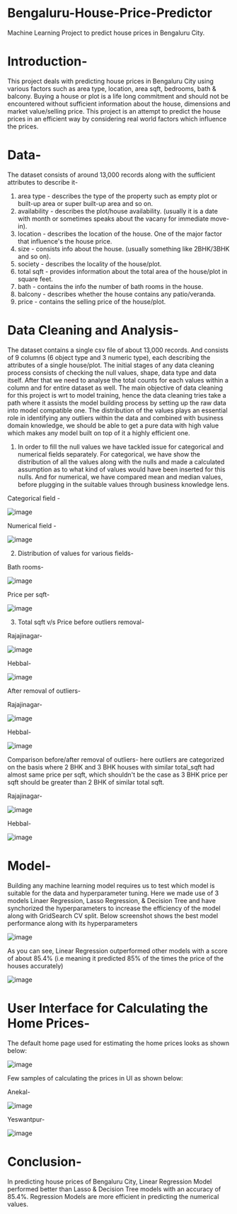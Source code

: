 # Bengaluru-House-Price-Predictor
Machine Learning Project to predict house prices in Bengaluru City.

# Introduction-

This project deals with predicting house prices in Bengaluru City using various factors such as area type, location, area sqft, bedrooms, bath & balcony. Buying a house or plot is a life long commitment and should not be encountered without sufficient information about the house, dimensions and market value/selling price. This project is an attempt to predict the house prices in an efficient way by considering real world factors which influence the prices.

# Data-

The dataset consists of around 13,000 records along with the sufficient attributes to describe it-
1) area type - describes the type of the property such as empty plot or built-up area or super built-up area and so on.
2) availability - describes the plot/house availability. (usually it is a date with month or sometimes speaks about the vacany for immediate move-in).
3) location - describes the location of the house. One of the major factor that influence's the house price.
4) size - consists info about the house. (usually something like 2BHK/3BHK and so on).
5) society - describes the locality of the house/plot.
6) total sqft - provides information about the total area of the house/plot in square feet.
7) bath - contains the info the number of bath rooms in the house.
8) balcony - describes whether the house contains any patio/veranda.
9) price - contains the selling price of the house/plot.

# Data Cleaning and Analysis- 

The dataset contains a single csv file of about 13,000 records. And consists of 9 columns (6 object type and 3 numeric type), each describing the attributes of a single house/plot. The initial stages of any data cleaning process consists of checking the null values, shape, data type and data itself. After that we need to analyse the total counts for each values within a column and for entire dataset as well. The main objective of data cleaning for this project is wrt to model training, hence the data cleaning tries take a path where it assists the model building process by setting up the raw data into model compatible one.
The distribution of the values plays an essential role in identifying any outliers within the data and combined with business domain knowledge, we should be able to get a pure data with high value which makes any model built on top of it a highly efficient one.

1) In order to fill the null values we have tackled issue for categorical and numerical fields separately. For categorical, we have show the distribution of all the values along with the nulls and made a calculated assumption as to what kind of values would have been inserted for this nulls. And for numerical, we have compared mean and median values, before plugging in the suitable values through business knowledge lens.

  Categorical field -
  
  ![image](https://github.com/NaveenST/Bengaluru-House-Price-Predictor/blob/896e14360640766813cf5633ed733ca6677f5be6/Screenshots/Null%20values%20Distribution%20for%20Balcony.png)


  Numerical field -
  
  ![image](https://github.com/NaveenST/Bengaluru-House-Price-Predictor/blob/896e14360640766813cf5633ed733ca6677f5be6/Screenshots/Null%20values%20Distribution%20for%20bath%20rooms.png)
  
2) Distribution of values for various fields-

Bath rooms-

  ![image](https://github.com/NaveenST/Bengaluru-House-Price-Predictor/blob/1c203982de530a9e70523b21a6f80c980c389d6b/Screenshots/Distribution%20of%20Bath%20rooms.png)
  
Price per sqft-

  ![image](https://github.com/NaveenST/Bengaluru-House-Price-Predictor/blob/1c203982de530a9e70523b21a6f80c980c389d6b/Screenshots/Price%20per%20sqft%20distribution.png)
  
  
3) Total sqft v/s Price before outliers removal-

Rajajinagar-

  ![image](https://github.com/NaveenST/Bengaluru-House-Price-Predictor/blob/1c203982de530a9e70523b21a6f80c980c389d6b/Screenshots/Rajajinagar%20total_sqft%20vs%20price.png)
  
Hebbal-

  ![image](https://github.com/NaveenST/Bengaluru-House-Price-Predictor/blob/1c203982de530a9e70523b21a6f80c980c389d6b/Screenshots/Hebbal%20total_sqft%20vs%20price.png)
  
After removal of outliers-

Rajajinagar-

  ![image](https://github.com/NaveenST/Bengaluru-House-Price-Predictor/blob/1c203982de530a9e70523b21a6f80c980c389d6b/Screenshots/Rajajinagar%20total_sqft%20vs%20price(After%20removing%20outliers).png)
  
Hebbal-

  ![image](https://github.com/NaveenST/Bengaluru-House-Price-Predictor/blob/1c203982de530a9e70523b21a6f80c980c389d6b/Screenshots/Hebbal%20total_sqft%20vs%20price(After%20removing%20outliers).png)
  
  
Comparison before/after removal of outliers- here outliers are categorized on the basis where 2 BHK and 3 BHK houses with similar total_sqft had almost same price per sqft, which shouldn't be the case as 3 BHK price per sqft should be greater than 2 BHK of similar total sqft. 

Rajajinagar-

  ![image](https://github.com/NaveenST/Bengaluru-House-Price-Predictor/blob/219aeeb6f6650bd20da0e4ca0b327fadbc60c3c6/Screenshots/Rajajinagar%20compare.png)
  
  
Hebbal-

  ![image](https://github.com/NaveenST/Bengaluru-House-Price-Predictor/blob/219aeeb6f6650bd20da0e4ca0b327fadbc60c3c6/Screenshots/Hebbal%20compare.png)
  
  
  
# Model-

Building any machine learning model requires us to test which model is suitable for the data and hyperparameter tuning. Here we made use of 3 models Linaer Regression, Lasso Regression, & Decision Tree and have synchorized the hyperparameters to increase the efficiency of the model along with GridSearch CV split.
Below screenshot shows the best model performance along with its hyperparameters

  ![image](https://github.com/NaveenST/Bengaluru-House-Price-Predictor/blob/2f526164abe336e41aa0f7b17f27420a81c9c269/Screenshots/model%20scores.png)
  
As you can see, Linear Regression outperformed other models with a score of about 85.4% (i.e meaning it predicted 85% of the times the price of the houses accurately)


  ![image](https://github.com/NaveenST/Bengaluru-House-Price-Predictor/blob/2f526164abe336e41aa0f7b17f27420a81c9c269/Screenshots/Linear%20regression%20scores.png)


# User Interface for Calculating the Home Prices-

The default home page used for estimating the home prices looks as shown below:

  ![image](https://github.com/NaveenST/Bengaluru-House-Price-Predictor/blob/2ab2d3853ea6486560206e06fa0b5aa53fe3593e/Screenshots/Default.png)
  
Few samples of calculating the prices in UI as shown below:

Anekal-

  ![image](https://github.com/NaveenST/Bengaluru-House-Price-Predictor/blob/2ab2d3853ea6486560206e06fa0b5aa53fe3593e/Screenshots/Anekal%20Screenshot.png)
  
  
Yeswantpur-

  ![image](https://github.com/NaveenST/Bengaluru-House-Price-Predictor/blob/2ab2d3853ea6486560206e06fa0b5aa53fe3593e/Screenshots/Yeswantpur%20Screenshot.png)
  
  
# Conclusion-

In predicting house prices of Bengaluru City, Linear Regression Model performed better than Lasso & Decision Tree models with an accuracy of 85.4%. Regression Models are more efficient in predicting the numerical values.
